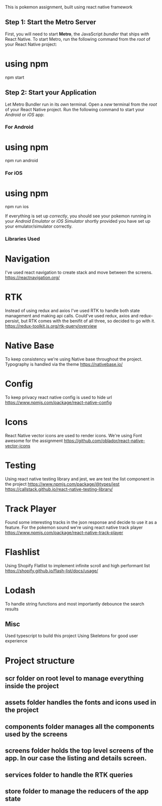 This is pokemon assignment, built using react native framework

## Step 1: Start the Metro Server

First, you will need to start **Metro**, the JavaScript _bundler_ that ships _with_ React Native.
To start Metro, run the following command from the _root_ of your React Native project:
# using npm
npm start

## Step 2: Start your Application
Let Metro Bundler run in its _own_ terminal. Open a _new_ terminal from the _root_ of your React Native project. Run the following command to start your _Android_ or _iOS_ app:

### For Android
# using npm
npm run android

### For iOS
# using npm
npm run ios

If everything is set up _correctly_, you should see your pokemon running in your _Android Emulator_ or _iOS Simulator_ shortly provided you have set up your emulator/simulator correctly.

### Libraries Used
# Navigation
I've used react navigation to create stack and move between the screens.
https://reactnavigation.org/
# RTK
Instead of using redux and axios I've used RTK to handle both state management and making api calls.
Could've used redux, axios and redux-persist, but RTK comes with the benifit of all three, so decided to 
go with it.
https://redux-toolkit.js.org/rtk-query/overview
# Native Base
To keep consistency we're using Native base throughout the project.
Typography is handled via the theme
https://nativebase.io/
# Config
To keep privacy react native config is used to hide url
https://www.npmjs.com/package/react-native-config
# Icons
React Native vector icons are used to render icons. We're using Font awesome for the assignment
https://github.com/oblador/react-native-vector-icons
# Testing
Using react native testing library and jest, we are test the list component in the project
https://www.npmjs.com/package/@types/jest
https://callstack.github.io/react-native-testing-library/
# Track Player
Found some interesting tracks in the json response and decide to use it as a feature. For the pokemon 
sound we're using react native track player
https://www.npmjs.com/package/react-native-track-player
# Flashlist
Using Shopify Flatlist to implement infinite scroll and high performant list
https://shopify.github.io/flash-list/docs/usage/
# Lodash
To handle string functions and most importantly debounce the search results

## Misc
Used typescript to build this project
Using Skeletons for good user experience

# Project structure
 ## scr folder on root level to manage everything inside the project
 ## assets folder handles the fonts and icons used in the project
 ## components folder manages all the components used by the screens
 ## screens folder holds the top level screens of the app. In our case the listing and details screen.
 ## services folder to handle the RTK queries
 ## store folder to manage the reducers of the app state





